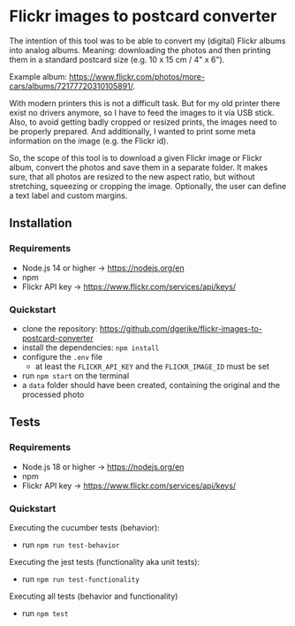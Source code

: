 # Flickr images to postcard converter

The intention of this tool was to be able to convert my (digital) Flickr albums into analog albums.
Meaning: downloading the photos and then printing them in a standard postcard size (e.g. 10 x 15 cm / 4" x 6").

Example album: https://www.flickr.com/photos/more-cars/albums/72177720310105891/.

With modern printers this is not a difficult task.
But for my old printer there exist no drivers anymore, so I have to feed the images to it via USB stick.
Also, to avoid getting badly cropped or resized prints, the images need to be properly prepared.
And additionally, I wanted to print some meta information on the image (e.g. the Flickr id).

So, the scope of this tool is to download a given Flickr image or Flickr album, convert the photos and
save them in a separate folder.
It makes sure, that all photos are resized to the new aspect ratio,
but without stretching, squeezing or cropping the image.
Optionally, the user can define a text label and custom margins.

## Installation

### Requirements

* Node.js 14 or higher -> https://nodejs.org/en
* npm
* Flickr API key -> https://www.flickr.com/services/api/keys/

### Quickstart

* clone the repository: https://github.com/dgerike/flickr-images-to-postcard-converter
* install the dependencies: `npm install`
* configure the `.env` file
    * at least the `FLICKR_API_KEY` and the `FLICKR_IMAGE_ID` must be set
* run `npm start` on the terminal
* a `data` folder should have been created, containing the original and the processed photo

## Tests

### Requirements

* Node.js 18 or higher -> https://nodejs.org/en
* npm
* Flickr API key -> https://www.flickr.com/services/api/keys/

### Quickstart

Executing the cucumber tests (behavior):

* run `npm run test-behavior`

Executing the jest tests (functionality aka unit tests):

* run `npm run test-functionality`

Executing all tests (behavior and functionality)

* run `npm test`